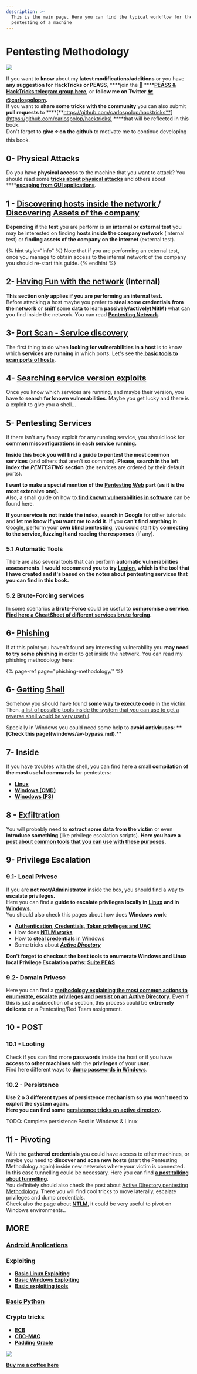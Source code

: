```yaml
---
description: >-
  This is the main page. Here you can find the typical workflow for the
  pentesting of a machine
---
```


# Pentesting Methodology

![](.gitbook/assets/portada-2.png)

If you want to **know** about my **latest modifications**/**additions** or you have **any suggestion for HackTricks or PEASS**, ****join the [💬](https://emojipedia.org/speech-balloon/) ****[**PEASS & HackTricks telegram group here**](https://t.me/peass), or **follow me on Twitter** [🐦](https://emojipedia.org/bird/)[**@carlospolopm**](https://twitter.com/carlospolopm)**.**  
If you want to **share some tricks with the community** you can also submit **pull requests** to ****[**https://github.com/carlospolop/hacktricks**](https://github.com/carlospolop/hacktricks) ****that will be reflected in this book.  
Don't forget to **give ⭐ on the github** to motivate me to continue developing this book.

## 0- Physical Attacks

Do you have **physical access** to the machine that you want to attack? You should read some [**tricks about physical attacks**](physical-attacks/physical-attacks.md) and others about ****[**escaping from GUI applications**](physical-attacks/escaping-from-gui-applications/).

## 1 - [Discovering hosts inside the network ](pentesting/pentesting-network/#discovering-hosts)/ [Discovering Assets of the company](external-recon-methodology.md)

**Depending** if the **test** you are perform is an **internal or external test** you may be interested on finding **hosts inside the company network** \(internal test\) or **finding assets of the company on the internet** \(external test\).

{% hint style="info" %}
Note that if you are performing an external test, once you manage to obtain access to the internal network of the company you should re-start this guide.
{% endhint %}

## **2-** [**Having Fun with the network**](pentesting/pentesting-network/) **\(Internal\)**

**This section only applies if you are performing an internal test.**  
Before attacking a host maybe you prefer to **steal some credentials** **from the network** or **sniff** some **data** to learn **passively/actively\(MitM\)** what can you find inside the network. You can read [**Pentesting Network**](pentesting/pentesting-network/#sniffing).

## 3- [Port Scan - Service discovery](pentesting/pentesting-network/#scanning-hosts)

The first thing to do when **looking for vulnerabilities in a host** is to know which **services are running** in which ports. Let's see the[ **basic tools to scan ports of hosts**](pentesting/pentesting-network/#scanning-hosts).

## **4-** [Searching service version exploits](search-exploits.md)

Once you know which services are running, and maybe their version, you have to **search for known vulnerabilities**. Maybe you get lucky and there is a exploit to give you a shell...

## **5-** Pentesting Services

If there isn't any fancy exploit for any running service, you should look for **common misconfigurations in each service running.**

**Inside this book you will find a guide to pentest the most common services** \(and others that aren't so common\)**. Please, search in the left index the** _**PENTESTING**_ **section** \(the services are ordered by their default ports\).

**I want to make a special mention of the** [**Pentesting Web**](pentesting/pentesting-web/) **part \(as it is the most extensive one\).**  
Also, a small guide on how to[ **find known vulnerabilities in software**](search-exploits.md) can be found here.

**If your service is not inside the index, search in Google** for other tutorials and **let me know if you want me to add it.** If you **can't find anything** in Google, perform your **own blind pentesting**, you could start by **connecting to the service, fuzzing it and reading the responses** \(if any\).

### 5.1 Automatic Tools

There are also several tools that can perform **automatic vulnerabilities assessments**. **I would recommend you to try** [**Legion**](https://github.com/carlospolop/legion)**, which is the tool that I have created and it's based on the notes about pentesting services that you can find in this book.**

### **5.2 Brute-Forcing services**

In some scenarios a **Brute-Force** could be useful to **compromise** a **service**. [**Find here a CheatSheet of different services brute forcing**](brute-force.md)**.**

## 6- [Phishing](phishing-methodology/)

If at this point you haven't found any interesting vulnerability you **may need to try some phishing** in order to get inside the network. You can read my phishing methodology here:

{% page-ref page="phishing-methodology/" %}

## **6-** [**Getting Shell**](shells/shells/)

Somehow you should have found **some way to execute code** in the victim. Then, [a list of possible tools inside the system that you can use to get a reverse shell would be very useful](shells/shells/).

Specially in Windows you could need some help to **avoid antiviruses**: **\*\*\[**Check this page**\]\(windows/av-bypass.md\)**.\*\*

## 7- Inside

If you have troubles with the shell, you can find here a small **compilation of the most useful commands** for pentesters:

* [**Linux**](linux-unix/useful-linux-commands/)
* [**Windows \(CMD\)**](windows/basic-cmd-for-pentesters.md)
* [**Winodows \(PS\)**](windows/basic-powershell-for-pentesters/)

## **8 -** [**Exfiltration**](exfiltration.md)

You will probably need to **extract some data from the victim** or even **introduce something** \(like privilege escalation scripts\). **Here you have a** [**post about common tools that you can use with these purposes**](exfiltration.md)**.**

## **9- Privilege Escalation**

### **9.1- Local Privesc**

If you are **not root/Administrator** inside the box, you should find a way to **escalate privileges.**  
Here you can find a **guide to escalate privileges locally in** [**Linux**](linux-unix/privilege-escalation/) **and in** [**Windows**](windows/windows-local-privilege-escalation/)**.**  
You should also check this pages about how does **Windows work**:

* [**Authentication, Credentials, Token privileges and UAC**](windows/authentication-credentials-uac-and-efs.md)
* How does [**NTLM works**](windows/ntlm/)
* How to [**steal credentials**](windows/stealing-credentials/) in Windows
* Some tricks about [_**Active Directory**_](windows/active-directory-methodology/)

**Don't forget to checkout the best tools to enumerate Windows and Linux local Privilege Escalation paths:** [**Suite PEAS**](https://github.com/carlospolop/privilege-escalation-awesome-scripts-suite)

### **9.2- Domain Privesc**

Here you can find a [**methodology explaining the most common actions to enumerate, escalate privileges and persist on an Active Directory**](windows/active-directory-methodology/). Even if this is just a subsection of a section, this process could be **extremely delicate** on a Pentesting/Red Team assignment.

## 10 - POST

### **10**.1 - Looting

Check if you can find more **passwords** inside the host or if you have **access to other machines** with the **privileges** of your **user**.  
Find here different ways to [**dump passwords in Windows**](windows/stealing-credentials/).

### 10.2 - Persistence

**Use 2 o 3 different types of persistence mechanism so you won't need to exploit the system again.  
Here you can find some** [**persistence tricks on active directory**](windows/active-directory-methodology/#persistence)**.**

TODO: Complete persistence Post in Windows & Linux

## 11 - Pivoting

With the **gathered credentials** you could have access to other machines, or maybe you need to **discover and scan new hosts** \(start the Pentesting Methodology again\) inside new networks where your victim is connected.  
In this case tunnelling could be necessary. Here you can find [**a post talking about tunnelling**](tunneling-and-port-forwarding.md).  
You definitely should also check the post about [Active Directory pentesting Methodology](windows/active-directory-methodology/). There you will find cool tricks to move laterally, escalate privileges and dump credentials.  
Check also the page about [**NTLM**](windows/ntlm/), it could be very useful to pivot on Windows environments..

## MORE

### [Android Applications](mobile-apps-pentesting/android-app-pentesting/)

### **Exploiting**

* [**Basic Linux Exploiting**](exploiting/linux-exploiting-basic-esp/)
* [**Basic Windows Exploiting**](exploiting/windows-exploiting-basic-guide-oscp-lvl.md)
* [**Basic exploiting tools**](exploiting/tools/)

### [**Basic Python**](misc/basic-python/)

### **Crypto tricks**

* [**ECB**](crypto/electronic-code-book-ecb.md)
* [**CBC-MAC**](crypto/cipher-block-chaining-cbc-mac-priv.md)
* [**Padding Oracle**](crypto/padding-oracle-priv.md)

![](.gitbook/assets/68747470733a2f2f7777772e6275796d6561636f666665652e636f6d2f6173736574732f696d672f637573746f6d5f696d616765732f6f72616e67655f696d672e706e67%20%286%29%20%284%29%20%281%29.png)

​[**Buy me a coffee here**](https://www.buymeacoffee.com/carlospolop)

